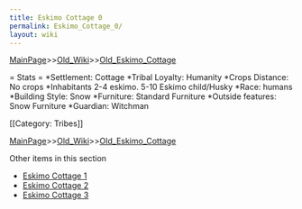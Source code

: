 ```yaml
---
title: Eskimo Cottage 0
permalink: Eskimo_Cottage_0/
layout: wiki
---
```


[MainPage](/keeperrl_wiki/ "wikilink")>>[Old_Wiki](/keeperrl_wiki/Old_Wiki "wikilink")>>[Old_Eskimo_Cottage](/keeperrl_wiki/Old_Eskimo_Cottage "wikilink")

= Stats =
*Settlement: Cottage
*Tribal Loyalty: Humanity
*Crops Distance: No crops
*Inhabitants 2-4 eskimo. 5-10 Eskimo child/Husky
*Race: humans 
*Building Style: Snow
*Furniture: Standard Furniture
*Outside features: Snow Furniture
*Guardian: Witchman 
 
[[Category: Tribes]]

[MainPage](/keeperrl_wiki/ "wikilink")>>[Old_Wiki](/keeperrl_wiki/Old_Wiki "wikilink")>>[Old_Eskimo_Cottage](/keeperrl_wiki/Old_Eskimo_Cottage "wikilink")

Other items in this section
-    [Eskimo Cottage 1](/keeperrl_wiki/Eskimo_Cottage_1 "wikilink")
-    [Eskimo Cottage 2](/keeperrl_wiki/Eskimo_Cottage_2 "wikilink")
-    [Eskimo Cottage 3](/keeperrl_wiki/Eskimo_Cottage_3 "wikilink")
